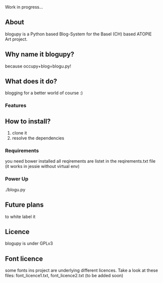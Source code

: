Work in progress...

## About
blogupy is a Python based Blog-System for the Basel (CH) based ATOPIE Art project.
## Why name it blogupy?
because occupy+blog=blogu.py!
## What does it do?
blogging for a better world of course :)
### Features
## How to install?
1. clone it
2. resolve the dependencies
### Requirements
you need bower installed
all reqirements are listet in the reqirements.txt file
(it works in jessie without virtual env)
### Power Up
./blogu.py
## Future plans
to white label it
## Licence
blogupy is under GPLv3
## Font licence
some fonts ins project are underlying different licences. Take a look at these files: font_licence1.txt, font_licence2.txt (to be added soon) 
